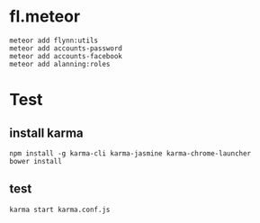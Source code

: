 # fl.meteor

```
meteor add flynn:utils
meteor add accounts-password
meteor add accounts-facebook
meteor add alanning:roles
```

# Test

## install karma
```
npm install -g karma-cli karma-jasmine karma-chrome-launcher
bower install
```

## test
```
karma start karma.conf.js
```